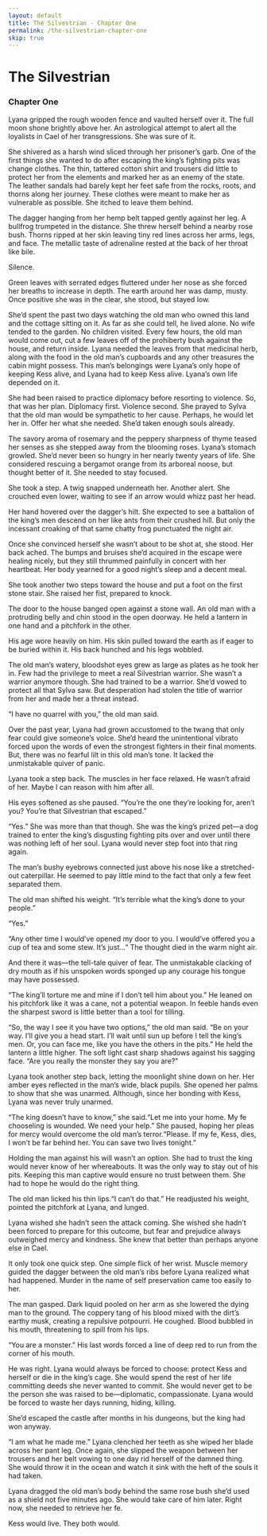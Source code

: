 ```yaml
---
layout: default
title: The Silvestrian - Chapter One
permalink: /the-silvestrian-chapter-one
skip: true
---
```


<div class="container chapter">

<h1 class="center">
The Silvestrian
</h1>
<h3 style="text-indent:0;">
Chapter One
</h3>

<p style="text-indent:0;">
Lyana gripped the rough wooden fence and vaulted herself over it. The full moon shone brightly above her. An astrological attempt to alert all the loyalists in Cael of her transgressions. She was sure of it.
</p>

<p>
She shivered as a harsh wind sliced through her prisoner’s garb. One of the first things she wanted to do after escaping the king’s fighting pits was change clothes. The thin, tattered cotton shirt and trousers did little to protect her from the elements and marked her as an enemy of the state. The leather sandals had barely kept her feet safe from the rocks, roots, and thorns along her journey. These clothes were meant to make her as vulnerable as possible. She itched to leave them behind. 
</p>

<p>
The dagger hanging from her hemp belt tapped gently against her leg. A bullfrog trumpeted in the distance. She threw herself behind a nearby rose bush. Thorns ripped at her skin leaving tiny red lines across her arms, legs, and face. The metallic taste of adrenaline rested at the back of her throat like bile.
</p>

<p>
Silence. 
</p>

<p>
Green leaves with serrated edges fluttered under her nose as she forced her breaths to increase in depth. The earth around her was damp, musty. Once positive she was in the clear, she stood, but stayed low.
</p>

<p>
She’d spent the past two days watching the old man who owned this land and the cottage sitting on it. As far as she could tell, he lived alone. No wife tended to the garden. No children visited. Every few hours, the old man would come out, cut a few leaves off of the prohiberty bush against the house, and return inside. Lyana needed the leaves from that medicinal herb, along with the food in the old man’s cupboards and any other treasures the cabin might possess. This man’s belongings were Lyana’s only hope of keeping Kess alive, and Lyana had to keep Kess alive. Lyana’s own life depended on it.
</p>

<p>
She had been raised to practice diplomacy before resorting to violence. So, that was her plan. Diplomacy first. Violence second. She prayed to Sylva that the old man would be sympathetic to her cause. Perhaps, he would let her in. Offer her what she needed. She’d taken enough souls already.
</p>

<p>
The savory aroma of rosemary and the peppery sharpness of thyme teased her senses as she stepped away from the blooming roses. Lyana’s stomach growled. She’d never been so hungry in her nearly twenty years of life. She considered rescuing a bergamot orange from its arboreal noose, but thought better of it. She needed to stay focused. 
</p>

<p>
She took a step. A twig snapped underneath her. Another alert. She crouched even lower, waiting to see if an arrow would whizz past her head. 
</p>

<p>
Her hand hovered over the dagger’s hilt. She expected to see a battalion of the king’s men descend on her like ants from their crushed hill. But only the incessant croaking of that same chatty frog punctuated the night air. 
</p>

<p>
Once she convinced herself she wasn’t about to be shot at, she stood. Her back ached. The bumps and bruises she’d acquired in the escape were healing nicely, but they still thrummed painfully in concert with her heartbeat. Her body yearned for a good night’s sleep and a decent meal.
</p>

<p>
She took another two steps toward the house and put a foot on the first stone stair. She raised her fist, prepared to knock.
</p>

<p>
The door to the house banged open against a stone wall. An old man with a protruding belly and chin stood in the open doorway. He held a lantern in one hand and a pitchfork in the other. 
</p>

<p>
His age wore heavily on him. His skin pulled toward the earth as if eager to be buried within it. His back hunched and his legs wobbled. 
</p>

<p>
The old man’s watery, bloodshot eyes grew as large as plates as he took her in. Few had the privilege to meet a real Silvestrian warrior. She wasn’t a warrior anymore though. She had trained to be a warrior. She’d vowed to protect all that Sylva saw. But desperation had stolen the title of warrior from her and made her a threat instead.
</p>

<p>
“I have no quarrel with you,” the old man said. 
</p>

<p>
Over the past year, Lyana had grown accustomed to the twang that only fear could give someone’s voice. She’d heard the unintentional vibrato forced upon the words of even the strongest fighters in their final moments. But, there was no fearful lilt in this old man’s tone. It lacked the unmistakable quiver of panic.
</p>

<p>
Lyana took a step back. The muscles in her face relaxed. He wasn’t afraid of her. Maybe I can reason with him after all.
</p>

<p>
His eyes softened as she paused. “You’re the one they’re looking for, aren’t you? You’re that Silvestrian that escaped.”
</p>

<p>
“Yes.” She was more than that though. She was the king’s prized pet—a dog trained to enter the king’s disgusting fighting pits over and over until there was nothing left of her soul. Lyana would never step foot into that ring again. 
</p>

<p>
The man’s bushy eyebrows connected just above his nose like a stretched-out caterpillar. He seemed to pay little mind to the fact that only a few feet separated them.
</p>

<p>
The old man shifted his weight. “It’s terrible what the king’s done to your people.” 
</p>

<p>
“Yes.”
</p>

<p>
“Any other time I would’ve opened my door to you. I would’ve offered you a cup of tea and some stew. It’s just...” The thought died in the warm night air.
</p>

<p>
And there it was—the tell-tale quiver of fear. The unmistakable clacking of dry mouth as if his unspoken words sponged up any courage his tongue may have possessed. 
</p>

<p>
“The king’ll torture me and mine if I don’t tell him about you.” He leaned on his pitchfork like it was a cane, not a potential weapon. In feeble hands even the sharpest sword is little better than a tool for tilling.
</p>

<p>
“So, the way I see it you have two options,” the old man said. “Be on your way. I’ll give you a head start. I’ll wait until sun up before I tell the king’s men. Or, you can face me, like you have the others in the pits.” He held the lantern a little higher. The soft light cast sharp shadows against his sagging face. “Are you really the monster they say you are?”
</p>

<p>
Lyana took another step back, letting the moonlight shine down on her. Her amber eyes reflected in the man’s wide, black pupils. She opened her palms to show that she was unarmed. Although, since her bonding with Kess, Lyana was never truly unarmed. 
</p>

<p>
“The king doesn’t have to know,” she said.“Let me into your home. My fe chooseling is wounded. We need your help.” She paused, hoping her pleas for mercy would overcome the old man’s terror.“Please. If my fe, Kess, dies, I won’t be far behind her. You can save two lives tonight.”
</p>

<p>
Holding the man against his will wasn’t an option. She had to trust the king would never know of her whereabouts. It was the only way to stay out of his pits. Keeping this man captive would ensure no trust between them. She had to hope he would do the right thing. 
</p>

<p>
The old man licked his thin lips.“I can’t do that.” He readjusted his weight, pointed the pitchfork at Lyana, and lunged.
</p>

<p>
Lyana wished she hadn’t seen the attack coming. She wished she hadn’t been forced to prepare for this outcome, but fear and prejudice always outweighed mercy and kindness. She knew that better than perhaps anyone else in Cael. 
</p>

<p>
It only took one quick step. One simple flick of her wrist. Muscle memory guided the dagger between the old man’s ribs before Lyana realized what had happened. Murder in the name of self preservation came too easily to her.
</p>

<p>
The man gasped. Dark liquid pooled on her arm as she lowered the dying man to the ground. The coppery tang of his blood mixed with the dirt’s earthy musk, creating a repulsive potpourri. He coughed. Blood bubbled in his mouth, threatening to spill from his lips.
</p>

<p>
“You are a monster.” His last words forced a line of deep red to run from the corner of his mouth.
</p>

<p>
He was right. Lyana would always be forced to choose: protect Kess and herself or die in the king’s cage. She would spend the rest of her life committing deeds she never wanted to commit. She would never get to be the person she was raised to be—diplomatic, compassionate. Lyana would be forced to waste her days running, hiding, killing.
</p>

<p>
She’d escaped the castle after months in his dungeons, but the king had won anyway.
</p>

<p>
“I am what he made me.” Lyana clenched her teeth as she wiped her blade across her pant leg. Once again, she slipped the weapon between her trousers and her belt vowing to one day rid herself of the damned thing. She would throw it in the ocean and watch it sink with the heft of the souls it had taken.
</p>

<p>
Lyana dragged the old man’s body behind the same rose bush she’d used as a shield not five minutes ago. She would take care of him later. Right now, she needed to retrieve her fe. 
</p>

<p>
Kess would live. They both would. 
</p>

</div>
